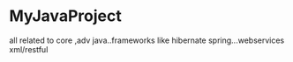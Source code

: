 # MyJavaProject
all related to core ,adv java..frameworks like hibernate spring...webservices xml/restful
